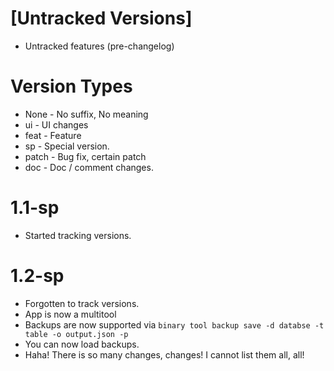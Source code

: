 # [Untracked Versions]

- Untracked features (pre-changelog)

# Version Types

- None - No suffix, No meaning
- ui - UI changes
- feat - Feature
- sp - Special version.
- patch - Bug fix, certain patch
- doc - Doc / comment changes.

# 1.1-sp

- Started tracking versions.

# 1.2-sp

- Forgotten to track versions.
- App is now a multitool
- Backups are now supported via `binary tool backup save -d databse -t table -o output.json -p`
- You can now load backups.
- Haha! There is so many changes, changes! I cannot list them all, all!
